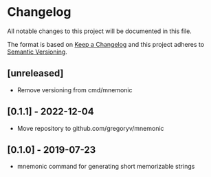 # Changelog

All notable changes to this project will be documented in this file.

The format is based on [Keep a Changelog](http://keepachangelog.com/en/1.0.0/)
and this project adheres to [Semantic Versioning](http://semver.org/spec/v2.0.0.html).

## [unreleased]

- Remove versioning from cmd/mnemonic

## [0.1.1] - 2022-12-04

- Move repository to github.com/gregoryv/mnemonic

## [0.1.0] - 2019-07-23

- mnemonic command for generating short memorizable strings
